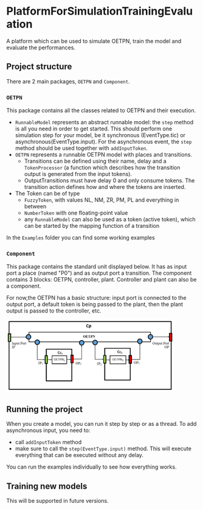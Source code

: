 # PlatformForSimulationTrainingEvaluation
A platform which can be used to simulate OETPN, train the model and evaluate the performances.

## Project structure
There are 2 main packages, `OETPN` and `Component`. 

### `OETPN`
This package contains all the classes related to OETPN and their execution. 
- `RunnableModel` represents an abstract runnable model: the `step` method is all you need in order to get started. This should perform one simulation step for your model, be it synchronous (EventType.tic) or asynchronous(EventType.input). For the asynchronous event, the `step` method should be used together with `addInputToken`.
- `OETPN` represents a runnable OETPN model with places and transitions. 
  - Transitions can be defined using their name, delay and a `TokenProcessor` (a function which describes how the transition output is generated from the input tokens).
  - OutputTransitions must have delay 0 and only consume tokens. The transition action defines how and where the tokens are inserted.
- The Token can be of type
  - `FuzzyToken`, with values NL, NM, ZR, PM, PL and everything in between
  - `NumberToken` with one floating-point value
  - any `RunnableModel` can also be used as a token (active token), which can be started by the mapping function of a transition

In the `Examples` folder you can find some working examples
### `Component`
This package contains the standard unit displayed below. It has as input port a place (named "P0") and as output port a transition. The component contains 3 blocks: OETPN, controller, plant.
Controller and plant can also be a component.

For now,the OETPN has a basic structure: input port is connected to the output port, a default token is being passed to the plant, then the plant output is passed to the controller, etc.

![component.png](docs%2Fcomponent.png)

## Running the project
When you create a model, you can run it step by step or as a thread. To add asynchronous input, you need to:
- call `addInputToken` method
- make sure to call the `step(EventType.input)` method. This will execute everything that can be executed without any delay.

You can run the examples individually to see how everything works.

## Training new models 
This will be supported in future versions.
